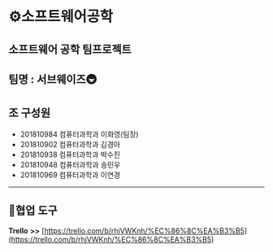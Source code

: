 # ⚙️소프트웨어공학
## 소프트웨어 공학 팀프로젝트
## 팀명 : 서브웨이즈🚇
**조 구성원**
---

- 201810984 컴퓨터과학과 이화영(팀장)
- 201810902 컴퓨터과학과 김경아
- 201810938 컴퓨터과학과 박수진
- 201810948 컴퓨터과학과 송민우
- 201810969 컴퓨터과학과 이연경

---
## 💬협업 도구

**Trello** **>>** [https://trello.com/b/rhjVWKnh/%EC%86%8C%EA%B3%B5](https://trello.com/b/rhjVWKnh/%EC%86%8C%EA%B3%B5)
